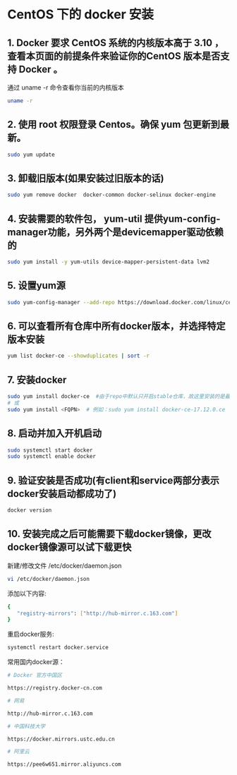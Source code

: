 # CentOS 下的 docker 安装

## 1. Docker 要求 CentOS 系统的内核版本高于 3.10 ，查看本页面的前提条件来验证你的CentOS 版本是否支持 Docker 。
通过 uname -r 命令查看你当前的内核版本
```bash
uname -r
```

## 2. 使用 root 权限登录 Centos。确保 yum 包更新到最新。
```bash
sudo yum update
```

## 3. 卸载旧版本(如果安装过旧版本的话)
```bash
sudo yum remove docker  docker-common docker-selinux docker-engine
```

## 4. 安装需要的软件包， yum-util 提供yum-config-manager功能，另外两个是devicemapper驱动依赖的
```bash
sudo yum install -y yum-utils device-mapper-persistent-data lvm2
```

## 5. 设置yum源
```bash
sudo yum-config-manager --add-repo https://download.docker.com/linux/centos/docker-ce.repo
```

## 6. 可以查看所有仓库中所有docker版本，并选择特定版本安装
```bash
yum list docker-ce --showduplicates | sort -r
```

## 7. 安装docker
```bash
sudo yum install docker-ce  #由于repo中默认只开启stable仓库，故这里安装的是最新稳定版17.12.0
# 或
sudo yum install <FQPN>  # 例如：sudo yum install docker-ce-17.12.0.ce
```

## 8. 启动并加入开机启动
```bash
sudo systemctl start docker
sudo systemctl enable docker
```

## 9. 验证安装是否成功(有client和service两部分表示docker安装启动都成功了)
```bash
docker version
```

## 10. 安装完成之后可能需要下载docker镜像，更改docker镜像源可以试下载更快
新建/修改文件 /etc/docker/daemon.json
```bash
vi /etc/docker/daemon.json
```
添加以下内容:

```bash
{
   "registry-mirrors": ["http://hub-mirror.c.163.com"]
}
```
重启docker服务:
```bash
systemctl restart docker.service
```
常用国内docker源：
```bash
# Docker 官方中国区

https://registry.docker-cn.com

# 网易

http://hub-mirror.c.163.com

# 中国科技大学

https://docker.mirrors.ustc.edu.cn

# 阿里云

https://pee6w651.mirror.aliyuncs.com
```

